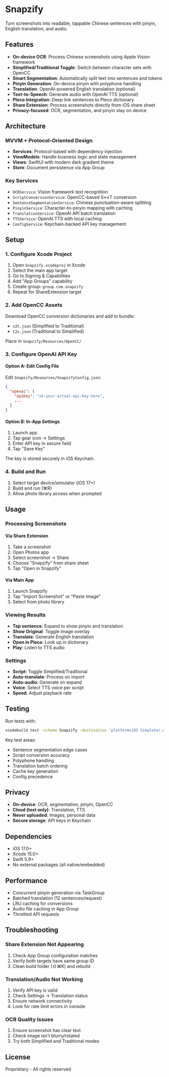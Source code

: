 # Snapzify

Turn screenshots into readable, tappable Chinese sentences with pinyin, English translation, and audio.

## Features

- **On-device OCR**: Process Chinese screenshots using Apple Vision framework
- **Simplified/Traditional Toggle**: Switch between character sets with OpenCC
- **Smart Segmentation**: Automatically split text into sentences and tokens
- **Pinyin Generation**: On-device pinyin with polyphone handling
- **Translation**: OpenAI-powered English translation (optional)
- **Text-to-Speech**: Generate audio with OpenAI TTS (optional)
- **Pleco Integration**: Deep link sentences to Pleco dictionary
- **Share Extension**: Process screenshots directly from iOS share sheet
- **Privacy-focused**: OCR, segmentation, and pinyin stay on device

## Architecture

### MVVM + Protocol-Oriented Design
- **Services**: Protocol-based with dependency injection
- **ViewModels**: Handle business logic and state management
- **Views**: SwiftUI with modern dark gradient theme
- **Store**: Document persistence via App Group

### Key Services
- `OCRService`: Vision framework text recognition
- `ScriptConversionService`: OpenCC-based S↔T conversion
- `SentenceSegmentationService`: Chinese punctuation-aware splitting
- `PinyinService`: Character-to-pinyin mapping with caching
- `TranslationService`: OpenAI API batch translation
- `TTSService`: OpenAI TTS with local caching
- `ConfigService`: Keychain-backed API key management

## Setup

### 1. Configure Xcode Project

1. Open `Snapzify.xcodeproj` in Xcode
2. Select the main app target
3. Go to Signing & Capabilities
4. Add "App Groups" capability
5. Create group: `group.com.snapzify`
6. Repeat for ShareExtension target

### 2. Add OpenCC Assets

Download OpenCC conversion dictionaries and add to bundle:
- `s2t.json` (Simplified to Traditional)
- `t2s.json` (Traditional to Simplified)

Place in `Snapzify/Resources/OpenCC/`

### 3. Configure OpenAI API Key

#### Option A: Edit Config File
Edit `Snapzify/Resources/SnapzifyConfig.json`:
```json
{
  "openai": {
    "apiKey": "sk-your-actual-api-key-here",
    ...
  }
}
```

#### Option B: In-App Settings
1. Launch app
2. Tap gear icon → Settings
3. Enter API key in secure field
4. Tap "Save Key"

The key is stored securely in iOS Keychain.

### 4. Build and Run

1. Select target device/simulator (iOS 17+)
2. Build and run (⌘R)
3. Allow photo library access when prompted

## Usage

### Processing Screenshots

#### Via Share Extension
1. Take a screenshot
2. Open Photos app
3. Select screenshot → Share
4. Choose "Snapzify" from share sheet
5. Tap "Open in Snapzify"

#### Via Main App
1. Launch Snapzify
2. Tap "Import Screenshot" or "Paste Image"
3. Select from photo library

### Viewing Results

- **Tap sentence**: Expand to show pinyin and translation
- **Show Original**: Toggle image overlay
- **Translate**: Generate English translation
- **Open in Pleco**: Look up in dictionary
- **Play**: Listen to TTS audio

### Settings

- **Script**: Toggle Simplified/Traditional
- **Auto-translate**: Process on import
- **Auto-audio**: Generate on expand
- **Voice**: Select TTS voice per script
- **Speed**: Adjust playback rate

## Testing

Run tests with:
```bash
xcodebuild test -scheme Snapzify -destination 'platform=iOS Simulator,name=iPhone 15'
```

Key test areas:
- Sentence segmentation edge cases
- Script conversion accuracy
- Polyphone handling
- Translation batch ordering
- Cache key generation
- Config precedence

## Privacy

- **On-device**: OCR, segmentation, pinyin, OpenCC
- **Cloud (text only)**: Translation, TTS
- **Never uploaded**: Images, personal data
- **Secure storage**: API keys in Keychain

## Dependencies

- iOS 17.0+
- Xcode 15.0+
- Swift 5.9+
- No external packages (all native/embedded)

## Performance

- Concurrent pinyin generation via TaskGroup
- Batched translation (12 sentences/request)
- LRU caching for conversions
- Audio file caching in App Group
- Throttled API requests

## Troubleshooting

### Share Extension Not Appearing
1. Check App Group configuration matches
2. Verify both targets have same group ID
3. Clean build folder (⇧⌘K) and rebuild

### Translation/Audio Not Working
1. Verify API key is valid
2. Check Settings → Translation status
3. Ensure network connectivity
4. Look for rate limit errors in console

### OCR Quality Issues
1. Ensure screenshot has clear text
2. Check image isn't blurry/rotated
3. Try both Simplified and Traditional modes

## License

Proprietary - All rights reserved